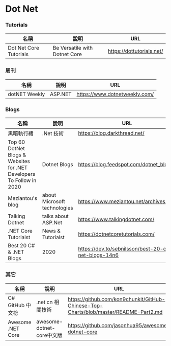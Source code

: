 # Dot Net

### Tutorials
|名稱|說明|URL|
|--|--|--|
|Dot Net Core Tutorials|Be Versatile with Dotnet Core|https://dottutorials.net/|

### 周刊
|名稱|說明|URL|
|--|--|--|
|dotNET Weekly|ASP.NET|https://www.dotnetweekly.com/|

### Blogs
|名稱|說明|URL|
|--|--|--|
|黑暗執行緒|.Net 技術|https://blog.darkthread.net/|
|Top 60 DotNet Blogs & Websites for .NET Developers To Follow in 2020|Dotnet Blogs|https://blog.feedspot.com/dotnet_blogs/|
|Meziantou's blog|about Microsoft technologies|https://www.meziantou.net/archives.htm|
|Talking Dotnet|talks about ASP.Net|https://www.talkingdotnet.com/|
|.NET Core Tutorialst|News & Tutorialst|https://dotnetcoretutorials.com/|
|Best 20 C# & .NET Blogs|2020|https://dev.to/sebnilsson/best-20-c-net-blogs-14n6|

### 其它
|名稱|說明|URL|
|--|--|--|
|C# GitHub 中文榜|.net cn 相關技術|https://github.com/kon9chunkit/GitHub-Chinese-Top-Charts/blob/master/README-Part2.md|
|Awesome .NET Core|awesome-dotnet-core中文版|https://github.com/jasonhua95/awesome-dotnet-core|

